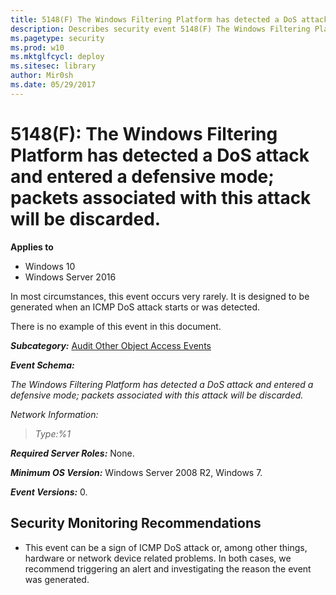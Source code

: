 ```yaml
---
title: 5148(F) The Windows Filtering Platform has detected a DoS attack and entered a defensive mode; packets associated with this attack will be discarded. (Windows 10)
description: Describes security event 5148(F) The Windows Filtering Platform has detected a DoS attack and entered a defensive mode; packets associated with this attack will be discarded.
ms.pagetype: security
ms.prod: w10
ms.mktglfcycl: deploy
ms.sitesec: library
author: Mir0sh
ms.date: 05/29/2017
---
```


# 5148(F): The Windows Filtering Platform has detected a DoS attack and entered a defensive mode; packets associated with this attack will be discarded.

**Applies to**
-   Windows 10
-   Windows Server 2016


In most circumstances, this event occurs very rarely. It is designed to be generated when an ICMP DoS attack starts or was detected.

There is no example of this event in this document.

***Subcategory:***&nbsp;[Audit Other Object Access Events](audit-other-object-access-events.md)

***Event Schema:***

*The Windows Filtering Platform has detected a DoS attack and entered a defensive mode; packets associated with this attack will be discarded.*

*Network Information:*

> *Type:%1*

***Required Server Roles:*** None.

***Minimum OS Version:*** Windows Server 2008 R2, Windows 7.

***Event Versions:*** 0.

## Security Monitoring Recommendations

-   This event can be a sign of ICMP DoS attack or, among other things, hardware or network device related problems. In both cases, we recommend triggering an alert and investigating the reason the event was generated.


